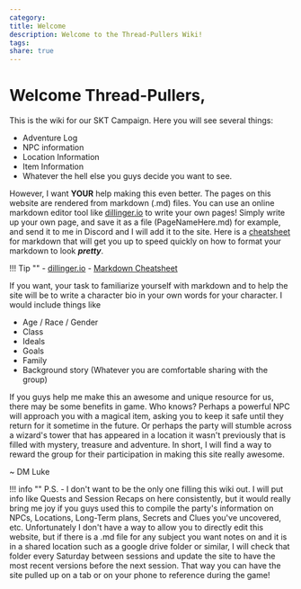 ```yaml
---
category:
title: Welcome
description: Welcome to the Thread-Pullers Wiki!
tags:
share: true
---
```

# Welcome Thread-Pullers,
This is the wiki for our SKT Campaign. Here you will see several things:
- Adventure Log
- NPC information
- Location Information
- Item Information
- Whatever the hell else you guys decide you want to see.

However, I want **YOUR** help making this even better. The pages on this website are rendered from markdown (.md) files. You can use an online markdown editor tool like [dillinger.io](https://dillinger.io/) to write your own pages! Simply write up your own page, and save it as a file (PageNameHere.md) for example, and send it to me in Discord and I will add it to the site. 
Here is a [cheatsheet](https://github.com/adam-p/markdown-here/wiki/Markdown-Cheatsheet) for markdown that will get you up to speed quickly on how to format your markdown to look ***pretty***.

!!! Tip ""
	- [dillinger.io](https://dillinger.io/)
	- [Markdown Cheatsheet](https://github.com/adam-p/markdown-here/wiki/Markdown-Cheatsheet)

If you want, your task to familiarize yourself with markdown and to help the site will be to write a character bio in your own words for your character. I would include things like
- Age / Race / Gender
- Class
- Ideals
- Goals
- Family
- Background story (Whatever you are comfortable sharing with the group)

If you guys help me make this an awesome and unique resource for us, there may be some benefits in game. Who knows? Perhaps a powerful NPC will approach you with a magical item, asking you to keep it safe until they return for it sometime in the future. Or perhaps the party will stumble across a wizard's tower that has appeared in a location it wasn't previously that is filled with mystery, treasure and adventure. In short, I will find a way to reward the group for their participation in making this site really awesome.

~ DM Luke

!!! info ""
	P.S. - I don't want to be the only one filling this wiki out. I will put info like Quests and Session Recaps on here consistently, but it would really bring me joy if you guys used this to compile the party's information on NPCs, Locations, Long-Term plans, Secrets and Clues you've uncovered, etc. Unfortunately I don't have a way to allow you to directly edit this website, but if there is a .md file for any subject you want notes on and it is in a shared location such as a google drive folder or similar, I will check that folder every Saturday between sessions and update the site to have the most recent versions before the next session. That way you can have the site pulled up on a tab or on your phone to reference during the game!